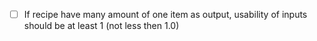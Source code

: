 - [ ] If recipe have many amount of one item as output, usability of inputs should be at least 1 (not less then 1.0)